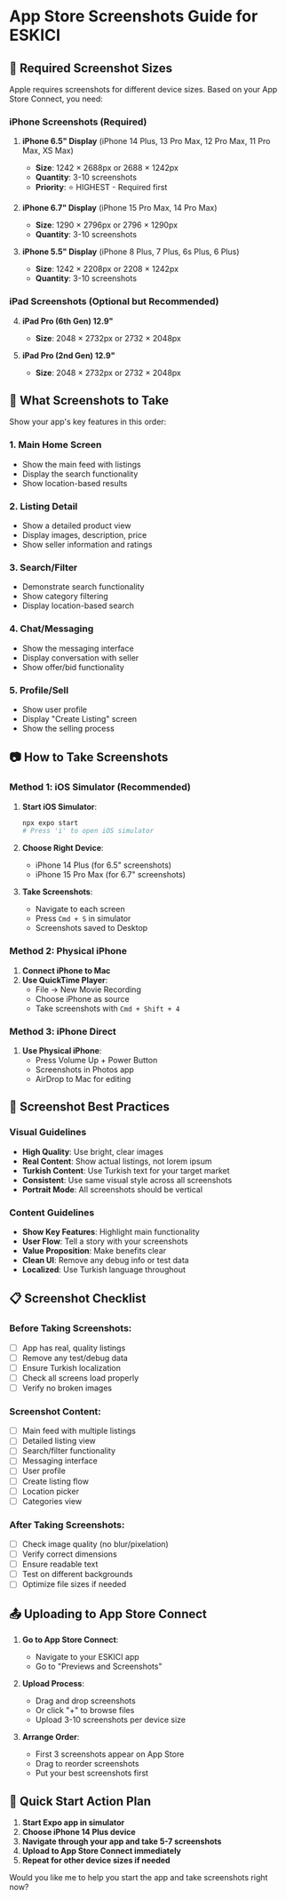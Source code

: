# App Store Screenshots Guide for ESKICI

## 📱 Required Screenshot Sizes

Apple requires screenshots for different device sizes. Based on your App Store Connect, you need:

### iPhone Screenshots (Required)
1. **iPhone 6.5" Display** (iPhone 14 Plus, 13 Pro Max, 12 Pro Max, 11 Pro Max, XS Max)
   - **Size**: 1242 × 2688px or 2688 × 1242px
   - **Quantity**: 3-10 screenshots
   - **Priority**: ⭐ HIGHEST - Required first

2. **iPhone 6.7" Display** (iPhone 15 Pro Max, 14 Pro Max)
   - **Size**: 1290 × 2796px or 2796 × 1290px
   - **Quantity**: 3-10 screenshots

3. **iPhone 5.5" Display** (iPhone 8 Plus, 7 Plus, 6s Plus, 6 Plus)
   - **Size**: 1242 × 2208px or 2208 × 1242px
   - **Quantity**: 3-10 screenshots

### iPad Screenshots (Optional but Recommended)
4. **iPad Pro (6th Gen) 12.9"**
   - **Size**: 2048 × 2732px or 2732 × 2048px

5. **iPad Pro (2nd Gen) 12.9"**
   - **Size**: 2048 × 2732px or 2732 × 2048px

## 🎯 What Screenshots to Take

Show your app's key features in this order:

### 1. Main Home Screen
- Show the main feed with listings
- Display the search functionality
- Show location-based results

### 2. Listing Detail
- Show a detailed product view
- Display images, description, price
- Show seller information and ratings

### 3. Search/Filter
- Demonstrate search functionality
- Show category filtering
- Display location-based search

### 4. Chat/Messaging
- Show the messaging interface
- Display conversation with seller
- Show offer/bid functionality

### 5. Profile/Sell
- Show user profile
- Display "Create Listing" screen
- Show the selling process

## 📷 How to Take Screenshots

### Method 1: iOS Simulator (Recommended)
1. **Start iOS Simulator**:
   ```bash
   npx expo start
   # Press 'i' to open iOS simulator
   ```

2. **Choose Right Device**:
   - iPhone 14 Plus (for 6.5" screenshots)
   - iPhone 15 Pro Max (for 6.7" screenshots)

3. **Take Screenshots**:
   - Navigate to each screen
   - Press `Cmd + S` in simulator
   - Screenshots saved to Desktop

### Method 2: Physical iPhone
1. **Connect iPhone to Mac**
2. **Use QuickTime Player**:
   - File → New Movie Recording
   - Choose iPhone as source
   - Take screenshots with `Cmd + Shift + 4`

### Method 3: iPhone Direct
1. **Use Physical iPhone**:
   - Press Volume Up + Power Button
   - Screenshots in Photos app
   - AirDrop to Mac for editing

## 🎨 Screenshot Best Practices

### Visual Guidelines
- **High Quality**: Use bright, clear images
- **Real Content**: Show actual listings, not lorem ipsum
- **Turkish Content**: Use Turkish text for your target market
- **Consistent**: Use same visual style across all screenshots
- **Portrait Mode**: All screenshots should be vertical

### Content Guidelines
- **Show Key Features**: Highlight main functionality
- **User Flow**: Tell a story with your screenshots
- **Value Proposition**: Make benefits clear
- **Clean UI**: Remove any debug info or test data
- **Localized**: Use Turkish language throughout

## 📋 Screenshot Checklist

### Before Taking Screenshots:
- [ ] App has real, quality listings
- [ ] Remove any test/debug data
- [ ] Ensure Turkish localization
- [ ] Check all screens load properly
- [ ] Verify no broken images

### Screenshot Content:
- [ ] Main feed with multiple listings
- [ ] Detailed listing view
- [ ] Search/filter functionality
- [ ] Messaging interface
- [ ] User profile
- [ ] Create listing flow
- [ ] Location picker
- [ ] Categories view

### After Taking Screenshots:
- [ ] Check image quality (no blur/pixelation)
- [ ] Verify correct dimensions
- [ ] Ensure readable text
- [ ] Test on different backgrounds
- [ ] Optimize file sizes if needed

## 📤 Uploading to App Store Connect

1. **Go to App Store Connect**:
   - Navigate to your ESKICI app
   - Go to "Previews and Screenshots"

2. **Upload Process**:
   - Drag and drop screenshots
   - Or click "+" to browse files
   - Upload 3-10 screenshots per device size

3. **Arrange Order**:
   - First 3 screenshots appear on App Store
   - Drag to reorder screenshots
   - Put your best screenshots first

## 🎯 Quick Start Action Plan

1. **Start Expo app in simulator**
2. **Choose iPhone 14 Plus device**
3. **Navigate through your app and take 5-7 screenshots**
4. **Upload to App Store Connect immediately**
5. **Repeat for other device sizes if needed**

Would you like me to help you start the app and take screenshots right now?